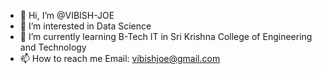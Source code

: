 - 👋 Hi, I’m @VIBISH-JOE
- 👀 I’m interested in Data Science
- 🌱 I’m currently learning B-Tech IT in Sri Krishna College of Engineering and Technology
- 📫 How to reach me Email: vibishjoe@gmail.com

<!---
VIBISH-JOE/VIBISH-JOE is a ✨ special ✨ repository because its `README.md` (this file) appears on your GitHub profile.
You can click the Preview link to take a look at your changes.
--->
